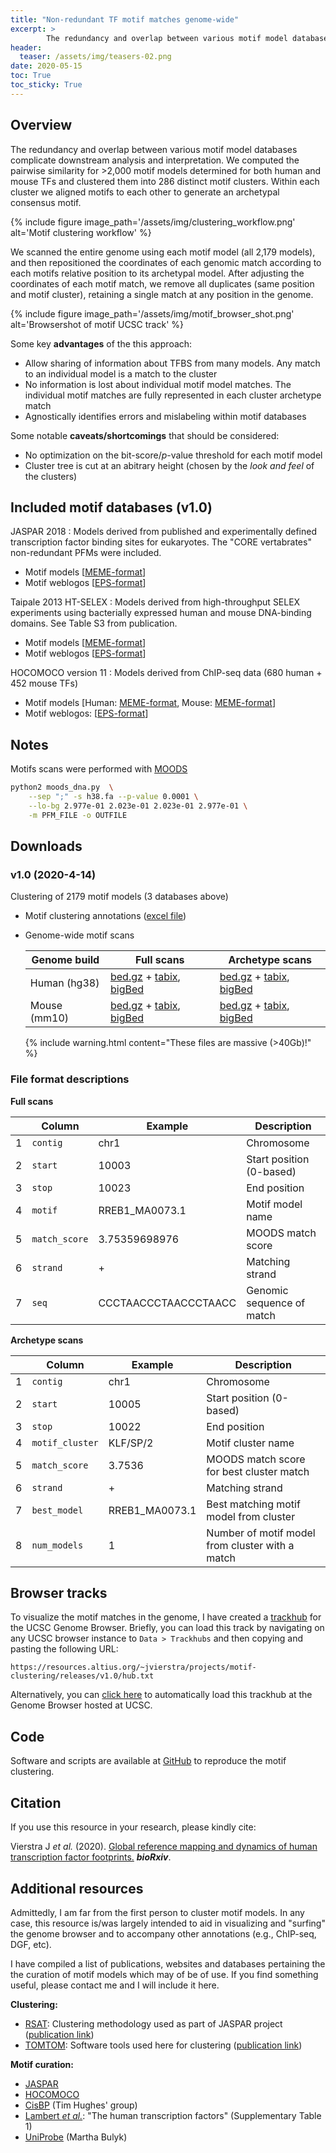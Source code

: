 ```yaml
---
title: "Non-redundant TF motif matches genome-wide"
excerpt: >
        The redundancy and overlap between various motif model databases complicate downstream analysis and interpretation. We computed the pairwise similarity for >2,000 motif models determined for both human and mouse TFs and clustered them into 286 distinct motif clusters. Within each cluster we aligned motifs to each other to generate an archetypal consensus motif.
header:
  teaser: /assets/img/teasers-02.png
date: 2020-05-15
toc: True
toc_sticky: True
---
```



## Overview
The redundancy and overlap between various motif model databases complicate downstream analysis and interpretation. We computed the pairwise similarity for >2,000 motif models determined for both human and mouse TFs and clustered them into 286 distinct motif clusters. Within each cluster we aligned motifs to each other to generate an archetypal consensus motif.


{% include figure image_path='/assets/img/clustering_workflow.png' alt='Motif clustering workflow' %}

We scanned the entire genome using each motif model (all 2,179 models), and then repositioned the coordinates of each genomic match according to each motifs relative position to its archetypal model. After adjusting the coordinates of each motif match, we remove all duplicates (same position and motif cluster), retaining a single match at any position in the genome.

{% include figure image_path='/assets/img/motif_browser_shot.png' alt='Browsershot of motif UCSC track' %}

Some key **advantages** of the this approach:

- Allow sharing of information about TFBS from many models. Any match to an individual model is a match to the cluster
- No information is lost about individual motif model matches. The individual motif matches are fully represented in each cluster archetype match
- Agnostically identifies errors and mislabeling within motif databases

Some notable **caveats/shortcomings** that should be considered:

- No optimization on the bit-score/*p*-value threshold for each motif model
- Cluster tree is cut at an abitrary height (chosen by the *look and feel* of the clusters)

## Included motif databases (v1.0)

JASPAR 2018
: Models derived from published and experimentally defined transcription factor binding sites for eukaryotes. The "CORE vertabrates" non-redundant PFMs were included.
- Motif models [[MEME-format](https://resources.altius.org/~jvierstra/projects/motif-clustering/databases/jaspar2018/JASPAR2018_CORE_vertebrates_non-redundant_pfms.meme)]
- Motif weblogos [[EPS-format](https://resources.altius.org/~jvierstra/projects/motif-clustering/databases/jaspar2018/logos)]


Taipale 2013 HT-SELEX
: Models derived from high-throughput SELEX experiments using bacterially expressed human and mouse DNA-binding domains. See Table S3 from publication.
- Motif models [[MEME-format](https://resources.altius.org/~jvierstra/projects/motif-clustering/databases/jolma2013/jolma2013.meme)]
- Motif weblogos [[EPS-format](https://resources.altius.org/~jvierstra/projects/motif-clustering/databases/jolma2013/logos)]

HOCOMOCO version 11
: Models derived from ChIP-seq data (680 human + 452 mouse TFs)
- Motif models [Human: [MEME-format](https://resources.altius.org/~jvierstra/projects/motif-clustering/databases/hocomoco_v11/HOCOMOCOv11_core_HUMAN_mono_meme_format.meme), Mouse: [MEME-format](https://resources.altius.org/~jvierstra/projects/motif-clustering/databases/hocomoco_v11/HOCOMOCOv11_core_MOUSE_mono_meme_format.meme)]
- Motif weblogos: [[EPS-format](https://resources.altius.org/~jvierstra/projects/motif-clustering/databases/hocomoco_v11/logos)]

## Notes

Motifs scans were performed with [MOODS]()

```bash
python2 moods_dna.py  \
	--sep ";" -s h38.fa --p-value 0.0001 \
	--lo-bg 2.977e-01 2.023e-01 2.023e-01 2.977e-01 \
	-m PFM_FILE -o OUTFILE
```

## Downloads

### v1.0 (2020-4-14)

Clustering of 2179 motif models (3 databases above)

- Motif clustering annotations ([excel file](https://resources.altius.org/~jvierstra/projects/motif-clustering/releases/v1.0/motif_annotations.xlsx))
- Genome-wide motif scans

	| Genome build | Full scans | Archetype scans |
	|-------|--------|---------|
	| Human (hg38)| [bed.gz](https://resources.altius.org/~jvierstra/projects/motif-clustering/releases/v1.0) + [tabix](https://resources.altius.org/~jvierstra/projects/motif-clustering/releases/v1.0), [bigBed](https://resources.altius.org/~jvierstra/projects/motif-clustering/releases/v1.0) | [bed.gz](https://resources.altius.org/~jvierstra/projects/motif-clustering/releases/v1.0) + [tabix](https://resources.altius.org/~jvierstra/projects/motif-clustering/releases/v1.0), [bigBed](https://resources.altius.org/~jvierstra/projects/motif-clustering/releases/v1.0)  |
	| Mouse (mm10)| [bed.gz](https://resources.altius.org/~jvierstra/projects/motif-clustering/releases/v1.0) + [tabix](https://resources.altius.org/~jvierstra/projects/motif-clustering/releases/v1.0), [bigBed](https://resources.altius.org/~jvierstra/projects/motif-clustering/releases/v1.0)  | [bed.gz](https://resources.altius.org/~jvierstra/projects/motif-clustering/releases/v1.0) + [tabix](https://resources.altius.org/~jvierstra/projects/motif-clustering/releases/v1.0), [bigBed](https://resources.altius.org/~jvierstra/projects/motif-clustering/releases/v1.0)  |

	{% include warning.html content="These files are massive (>40Gb)!" %}

### File format descriptions


**Full scans**

|| Column | Example | Description |
|---|-------|--------|---------|
|1|`contig`|chr1 | Chromosome|
|2|`start`|10003 | Start position (0-based) |
|3|`stop`|10023 | End position |
|4|`motif`| RREB1_MA0073.1 | Motif model name|
|5|`match_score`| 3.75359698976 | MOODS match score |
|6|`strand`| + | Matching strand |
|7|`seq`|CCCTAACCCTAACCCTAACC | Genomic sequence of match|

**Archetype scans**

|| Column | Example | Description |
|---|-------|--------|---------|
|1|`contig`|chr1 | Chromosome|
|2|`start`|10005 | Start position (0-based) |
|3|`stop`|10022 | End position |
|4|`motif_cluster`| KLF/SP/2 | Motif cluster name|
|5|`match_score`| 3.7536 | MOODS match score for best cluster match |
|6|`strand`|+ | Matching strand |
|7|`best_model`|RREB1_MA0073.1 | Best matching motif model from cluster|
|8|`num_models`|1 | Number of motif model from cluster with a match|


## Browser tracks

To visualize the motif matches in the genome, I have created a [trackhub](https://genome.ucsc.edu/goldenPath/help/hubQuickStart.html) for the UCSC Genome Browser. Briefly, you can load this track by navigating on any UCSC browser instance to ```Data > Trackhubs``` and then copying and pasting the following URL:

```
https://resources.altius.org/~jvierstra/projects/motif-clustering/releases/v1.0/hub.txt
```

Alternatively, you can [click here](http://genome.ucsc.edu/cgi-bin/hgTracks?db=hg38&hubUrl=https://resources.altius.org/~jvierstra/projects/motif-clustering/releases/v1.0/hub.txt) to automatically load this trackhub at the Genome Browser hosted at UCSC.

## Code

Software and scripts are available at [GitHub](http://www.github.com/jvierstra/motif-clustering) to reproduce the motif clustering.

## Citation

If you use this resource in your research, please kindly cite:

Vierstra J *et al.* (2020). [Global reference mapping and dynamics of human transcription factor footprints.](https://www.biorxiv.org/content/10.1101/2020.01.31.927798v1) ***bioRxiv***.

## Additional resources

Admittedly, I am far from the first person to cluster motif models. In any case, this resource is/was largely intended to aid in visualizing and "surfing" the genome browser and to accompany other annotations (e.g., ChIP-seq, DGF, etc).

I have compiled a list of publications, websites and databases pertaining the the curation of motif models which may of be of use. If you find something useful, please contact me and I will include it here.

**Clustering:**
- [RSAT](http://jaspar.genereg.net/matrix-clusters/): Clustering methodology used as part of JASPAR project ([publication link](https://www.ncbi.nlm.nih.gov/pmc/articles/PMC5737723/))
- [TOMTOM](http://meme-suite.org/): Software tools used here for clustering ([publication link](https://pubmed.ncbi.nlm.nih.gov/17324271/)) 

**Motif curation:**
- [JASPAR](http://jaspar.genereg.net/)
- [HOCOMOCO](https://hocomoco11.autosome.ru/)
- [CisBP](http://cisbp.ccbr.utoronto.ca/) (Tim Hughes' group)
- [Lambert *et al.*](https://pubmed.ncbi.nlm.nih.gov/29425488/): "The human transcription factors" (Supplementary Table 1)
- [UniProbe](http://thebrain.bwh.harvard.edu/uniprobe/) (Martha Bulyk)


